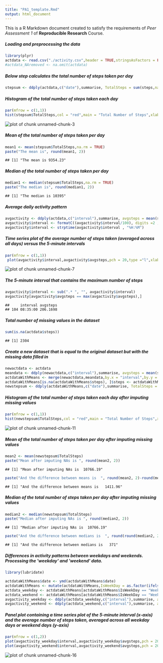 ```yaml
---
title: "PA1_template.Rmd"
output: html_document
---
```


This is a R Markdown document created to satisfy the requirements of *Peer Assessment 1* of **Reproducible Research** Course.

##### Loading and preprocessing the data

```r
library(plyr)
actdata <- read.csv("./activity.csv",header = TRUE,stringsAsFactors = FALSE)
#actdata_NAremoved <- na.omit(actdata)
```

##### Below step calculates the total number of steps taken per day

```r
stepsum <- ddply(actdata,c("date"),summarise, TotalSteps = sum(steps,na.rm = TRUE))
```

##### Histogram of the total number of steps taken each day

```r
par(mfrow = c(1,1))
hist(stepsum$TotalSteps,col = "red",main = "Total Number of Steps",xlab = "Total Number of Steps")
```

![plot of chunk unnamed-chunk-3](figure/unnamed-chunk-3-1.png) 

##### Mean of the total number of steps taken per day

```r
mean1 <- mean(stepsum$TotalSteps,na.rm = TRUE)
paste("The mean is", round(mean1, 2))
```

```
## [1] "The mean is 9354.23"
```

##### Median of the total number of steps taken per day

```r
median1 <- median(stepsum$TotalSteps,na.rm = TRUE)
paste("The median is", round(median1, 2))
```

```
## [1] "The median is 10395"
```

##### Average daily activity pattern

```r
avgactivity <- ddply(actdata,c("interval"),summarise, avgsteps = mean(steps,na.rm = TRUE))
avgactivity$interval <- formatC((avgactivity$interval/100), digits =2 ,decimal.mark = ":",format = "f")
avgactivity$interval <- strptime(avgactivity$interval , "%H:%M")
```
##### Time series plot of the average number of steps taken (averaged across all days) versus the 5-minute intervals

```r
par(mfrow = c(1,1))
 plot(avgactivity$interval,avgactivity$avgsteps,pch = 20,type ="l",xlab = "Time intervals",ylab ="Average number of steps")
```

![plot of chunk unnamed-chunk-7](figure/unnamed-chunk-7-1.png) 

##### The 5-minute interval that contains the maximum number of steps

```r
avgactivity$interval <- sub(".* ", "", avgactivity$interval)
avgactivity[avgactivity$avgsteps == max(avgactivity$avgsteps),]
```

```
##     interval avgsteps
## 104 08:35:00 206.1698
```
##### Total number of missing values in the dataset

```r
sum(is.na(actdata$steps))
```

```
## [1] 2304
```
##### Create a new dataset that is equal to the original dataset but with the missing data filled in

```r
newactdata <- actdata
meandata <- ddply(newactdata,c("interval"),summarise, avgsteps = mean(steps,na.rm = TRUE))
actdataWithMeans <- merge(newactdata,meandata,by.x = "interval",by.y = "interval")
actdataWithMeans[is.na(actdataWithMeans$steps), ]$steps <- actdataWithMeans[is.na(actdataWithMeans$steps), ]$avgsteps
newstepsum <- ddply(actdataWithMeans,c("date"),summarise, TotalSteps = sum(steps))
```

##### Histogram of the total number of steps taken each day after imputing missing values

```r
par(mfrow = c(1,1))
hist(newstepsum$TotalSteps,col = "red",main = "Total Number of Steps",xlab = "Total Number of Steps")
```

![plot of chunk unnamed-chunk-11](figure/unnamed-chunk-11-1.png) 

##### Mean of the total number of steps taken per day after imputing missing values

```r
mean2 <- mean(newstepsum$TotalSteps)
paste("Mean after imputing NAs is ", round(mean2, 2))
```

```
## [1] "Mean after imputing NAs is  10766.19"
```

```r
paste("And the difference between means is  ", round(mean2, 2)-round(mean1, 2))
```

```
## [1] "And the difference between means is   1411.96"
```

##### Median of the total number of steps taken per day after imputing missing values

```r
median2 <- median(newstepsum$TotalSteps)
paste("Median after imputing NAs is ", round(median2, 2))
```

```
## [1] "Median after imputing NAs is  10766.19"
```

```r
paste("And the difference between medians is  ", round(round(median2, 2)-round(median1, 2)))
```

```
## [1] "And the difference between medians is   371"
```
##### Differences in activity patterns between weekdays and weekends. Processing the 'weekday' and 'weekend' data.

```r
library(lubridate)
```


```r
actdataWithMeans$date <- ymd(actdataWithMeans$date)
actdataWithMeans <- mutate(actdataWithMeans,IsWeekDay = as.factor(ifelse(wday(actdataWithMeans$date) %in% c(1,7), "Weekday", "Weekend")))
actdata_weekday <- actdataWithMeans[actdataWithMeans$IsWeekDay == "Weekday",]
actdata_weekend <- actdataWithMeans[actdataWithMeans$IsWeekDay == "Weekend",]
avgactivity_weekday <- ddply(actdata_weekday,c("interval"),summarise, avgsteps = mean(steps,na.rm = TRUE))
avgactivity_weekend <- ddply(actdata_weekend,c("interval"),summarise, avgsteps = mean(steps,na.rm = TRUE))
```

##### Panel plot containing a time series plot of the 5-minute interval (x-axis) and the average number of steps taken, averaged across all weekday days or weekend days (y-axis)

```r
par(mfrow = c(1,2))
plot(avgactivity_weekday$interval,avgactivity_weekday$avgsteps,pch = 20,type ="l",main = "Weekday",xlab = "Time interval",ylab ="Average number of steps",ylim = c(0,250))
plot(avgactivity_weekend$interval,avgactivity_weekend$avgsteps,pch = 20,type ="l",main = "Weekend",xlab = "Time interval",ylab ="Average number of steps",ylim = c(0,250))
```

![plot of chunk unnamed-chunk-16](figure/unnamed-chunk-16-1.png) 
